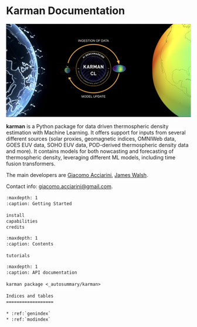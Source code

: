 Karman Documentation
================================

![Karman Schematic Illustration](_static/Karman_process_2.png)


**karman** is a Python package for data driven thermospheric density estimation with Machine Learning. It offers support for inputs from several different sources (solar proxies, geomagnetic indices, OMNIWeb data, GOES EUV data, SOHO EUV data, POD-derived thermospheric density data and more). It contains models for both nowcasting and forecasting of thermospheric density, leveraging different ML models, including time fusion transformers.


The main developers are [Giacomo Acciarini](https://www.esa.int/gsp/ACT/team/giacomo_acciarini/), [James Walsh](https://walsh.dev/).

Contact info: giacomo.acciarini@gmail.com.

```{toctree}
:maxdepth: 1
:caption: Getting Started

install
capabilities
credits
```

```{toctree}
:maxdepth: 1
:caption: Contents

tutorials
```

```{toctree}
:maxdepth: 1
:caption: API documentation

karman package <_autosummary/karman>

Indices and tables
==================

* :ref:`genindex`
* :ref:`modindex`
```
